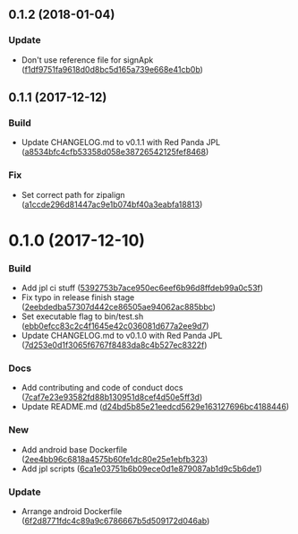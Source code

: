 <a name="0.1.2"></a>
## 0.1.2 (2018-01-04)


### Update

* Don't use reference file for signApk ([f1df9751fa9618d0d8bc5d165a739e668e41cb0b](https://github.com/red-panda-ci/jpl-scripts/commit/f1df9751fa9618d0d8bc5d165a739e668e41cb0b))



<a name="0.1.1"></a>
## 0.1.1 (2017-12-12)


### Build

* Update CHANGELOG.md to v0.1.1 with Red Panda JPL ([a8534bfc4cfb53358d058e38726542125fef8468](https://github.com/red-panda-ci/jpl-scripts/commit/a8534bfc4cfb53358d058e38726542125fef8468))

### Fix

* Set correct path for zipalign ([a1ccde296d81447ac9e1b074bf40a3eabfa18813](https://github.com/red-panda-ci/jpl-scripts/commit/a1ccde296d81447ac9e1b074bf40a3eabfa18813))



<a name="0.1.0"></a>
# 0.1.0 (2017-12-10)


### Build

* Add jpl ci stuff ([5392753b7ace950ec6eef6b96d8ffdeb99a0c53f](https://github.com/red-panda-ci/jpl-scripts/commit/5392753b7ace950ec6eef6b96d8ffdeb99a0c53f))
* Fix typo in release finish stage ([2eebdedba57307d442ce86505ae94062ac885bbc](https://github.com/red-panda-ci/jpl-scripts/commit/2eebdedba57307d442ce86505ae94062ac885bbc))
* Set executable flag to bin/test.sh ([ebb0efcc83c2c4f1645e42c036081d677a2ee9d7](https://github.com/red-panda-ci/jpl-scripts/commit/ebb0efcc83c2c4f1645e42c036081d677a2ee9d7))
* Update CHANGELOG.md to v0.1.0 with Red Panda JPL ([7d253e0d1f3065f6767f8483da8c4b527ec8322f](https://github.com/red-panda-ci/jpl-scripts/commit/7d253e0d1f3065f6767f8483da8c4b527ec8322f))

### Docs

* Add contributing and code of conduct docs ([7caf7e23e93582fd88b130951d8cef4d50e5ff3d](https://github.com/red-panda-ci/jpl-scripts/commit/7caf7e23e93582fd88b130951d8cef4d50e5ff3d))
* Update README.md ([d24bd5b85e21eedcd5629e163127696bc4188446](https://github.com/red-panda-ci/jpl-scripts/commit/d24bd5b85e21eedcd5629e163127696bc4188446))

### New

* Add android base Dockerfile ([2ee4bb96c6818a4575b60fe1dc80e25e1ebfb323](https://github.com/red-panda-ci/jpl-scripts/commit/2ee4bb96c6818a4575b60fe1dc80e25e1ebfb323))
* Add jpl scripts ([6ca1e03751b6b09ece0d1e879087ab1d9c5b6de1](https://github.com/red-panda-ci/jpl-scripts/commit/6ca1e03751b6b09ece0d1e879087ab1d9c5b6de1))

### Update

* Arrange android Dockerfile ([6f2d8771fdc4c89a9c6786667b5d509172d046ab](https://github.com/red-panda-ci/jpl-scripts/commit/6f2d8771fdc4c89a9c6786667b5d509172d046ab))



